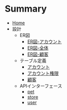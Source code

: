 # Summary

* [Home](home.md)  
* 設計  
    - ER図  
        - [ER図-アカウント](設計/テーブル定義/ER図-アカウント.md)  
        - [ER図-全体](設計/テーブル定義/ER図-全体.md)  
        - [ER図-顧客](設計/テーブル定義/ER図-顧客.md)  
    - テーブル定義  
        - [アカウント](設計/テーブル定義/アカウント.md)  
        - [アカウント権限](設計/テーブル定義/アカウント権限.md)  
        - [顧客](設計/テーブル定義/顧客.md)  
    - APIインターフェース  
        - [pet](設計/API/pet.md)  
        - [store](設計/API/store.md)  
        - [user](設計/API/user.md)  
